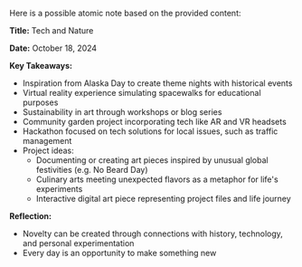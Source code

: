 Here is a possible atomic note based on the provided content:

**Title:** Tech and Nature

**Date:** October 18, 2024

**Key Takeaways:**

* Inspiration from Alaska Day to create theme nights with historical events
* Virtual reality experience simulating spacewalks for educational purposes
* Sustainability in art through workshops or blog series
* Community garden project incorporating tech like AR and VR headsets
* Hackathon focused on tech solutions for local issues, such as traffic management
* Project ideas:
	+ Documenting or creating art pieces inspired by unusual global festivities (e.g. No Beard Day)
	+ Culinary arts meeting unexpected flavors as a metaphor for life's experiments
	+ Interactive digital art piece representing project files and life journey

**Reflection:**

* Novelty can be created through connections with history, technology, and personal experimentation
* Every day is an opportunity to make something new